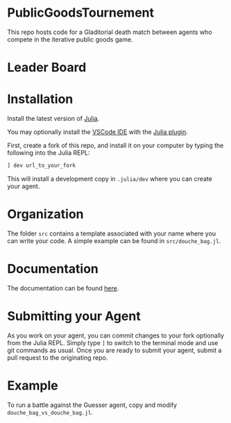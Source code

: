 # PublicGoodsTournement

This repo hosts code for a Gladitorial death match between agents who compete in the iterative public goods game.

# Leader Board


# Installation

Install the latest version of [Julia](https://julialang.org/downloads/).

You may optionally install the [VSCode IDE](https://code.visualstudio.com/) with the [Julia plugin](https://code.visualstudio.com/docs/languages/julia).

First, create a fork of this repo, and install it on your computer by typing the following into the Julia REPL:

```julia 
] dev url_to_your_fork
```
This will install a development copy in `.julia/dev` where you can create your agent. 

# Organization

The folder `src` contains a template associated with your name where you can write your code. A simple example can be found in `src/douche_bag.jl`.

# Documentation

The documentation can be found [here](https://itsdfish.github.io/PublicGoodsTournament.jl/dev/api/).

# Submitting your Agent

As you work on your agent, you can commit changes to your fork optionally from the Julia REPL. Simply type `]` to switch to the terminal mode and use git commands as usual. Once you are ready to submit your agent, submit a pull request to the originating repo. 

# Example

To run a battle against the Guesser agent, copy and modify `douche_bag_vs_douche_bag.jl`.  



